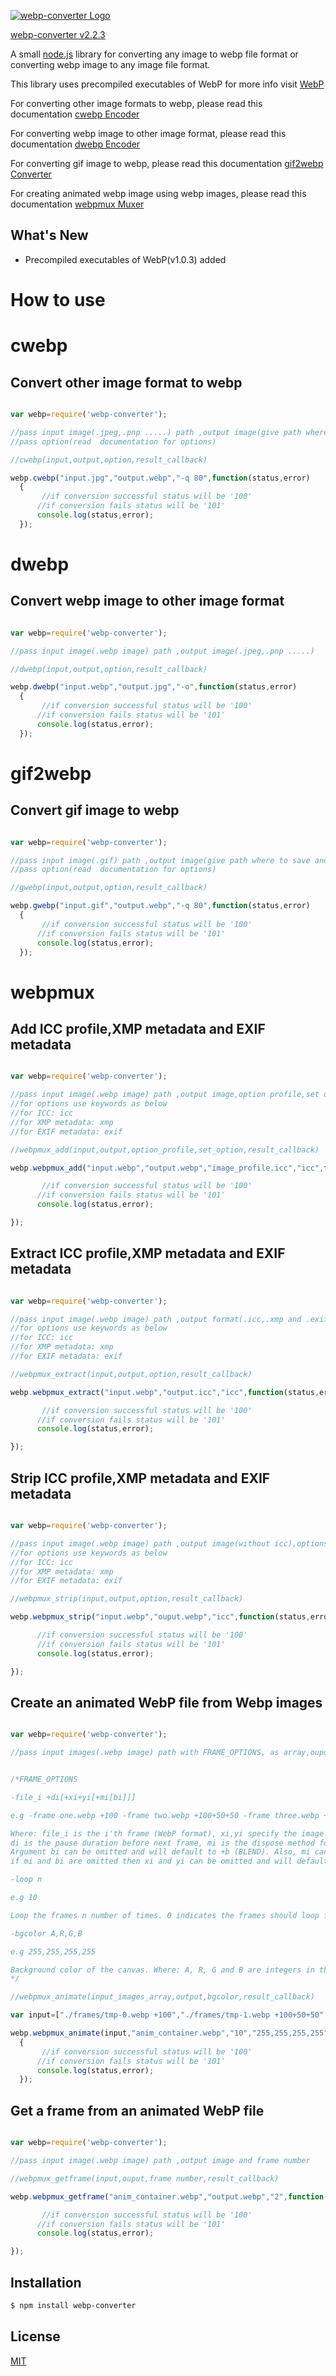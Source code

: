 [![webp-converter Logo](images/nlogo.gif)](https://www.npmjs.com/package/webp-converter)

[webp-converter v2.2.3](https://www.npmjs.com/package/webp-converter)

A small [node.js](http://nodejs.org) library for converting any image to webp file format or converting webp image to any image file format.


This library uses precompiled executables of WebP for more info visit [WebP](https://developers.google.com/speed/webp)

For converting other image formats to webp, please read this documentation  [cwebp Encoder](https://developers.google.com/speed/webp/docs/cwebp)

For converting webp image to other image format, please read this documentation  [dwebp Encoder](https://developers.google.com/speed/webp/docs/dwebp)

For converting gif image to webp, please read this documentation [gif2webp Converter](https://developers.google.com/speed/webp/docs/gif2webp)

For creating animated webp image using webp images, please read this documentation [webpmux Muxer](https://developers.google.com/speed/webp/docs/webpmux)


## What's New 
* Precompiled executables of WebP(v1.0.3) added


# How to use

# cwebp

## Convert other image format to webp

  ```js

var webp=require('webp-converter');

//pass input image(.jpeg,.pnp .....) path ,output image(give path where to save and image file name with .webp extension)
//pass option(read  documentation for options)

//cwebp(input,output,option,result_callback)

webp.cwebp("input.jpg","output.webp","-q 80",function(status,error)
	{
		 //if conversion successful status will be '100'
		//if conversion fails status will be '101'
		console.log(status,error);	
	});


```

# dwebp

## Convert webp image to other image format

  ```js

var webp=require('webp-converter');

//pass input image(.webp image) path ,output image(.jpeg,.pnp .....)

//dwebp(input,output,option,result_callback)

webp.dwebp("input.webp","output.jpg","-o",function(status,error)
	{
		 //if conversion successful status will be '100'
		//if conversion fails status will be '101'
		console.log(status,error);	
	});

```

# gif2webp

## Convert gif image to webp

  ```js

var webp=require('webp-converter');

//pass input image(.gif) path ,output image(give path where to save and image file name with .webp extension)
//pass option(read  documentation for options)

//gwebp(input,output,option,result_callback)

webp.gwebp("input.gif","output.webp","-q 80",function(status,error)
	{
		 //if conversion successful status will be '100'
		//if conversion fails status will be '101'
		console.log(status,error);	
	});


```

# webpmux

## Add ICC profile,XMP metadata and EXIF metadata

  ```js

var webp=require('webp-converter');

//pass input image(.webp image) path ,output image,option profile,set options(icc image profile,XMP metadata or EXIF metadata) and file.
//for options use keywords as below
//for ICC: icc
//for XMP metadata: xmp
//for EXIF metadata: exif

//webpmux_add(input,output,option_profile,set_option,result_callback)

webp.webpmux_add("input.webp","output.webp","image_profile.icc","icc",function(status,error){

		 //if conversion successful status will be '100'
		//if conversion fails status will be '101'
		console.log(status,error);	

});


```

## Extract ICC profile,XMP metadata and EXIF metadata

  ```js

var webp=require('webp-converter');

//pass input image(.webp image) path ,output format(.icc,.xmp and .exif),get options(icc image profile,XMP metadata or EXIF metadata) and file.
//for options use keywords as below
//for ICC: icc
//for XMP metadata: xmp
//for EXIF metadata: exif

//webpmux_extract(input,output,option,result_callback)

webp.webpmux_extract("input.webp","output.icc","icc",function(status,error){

		 //if conversion successful status will be '100'
		//if conversion fails status will be '101'
		console.log(status,error);	

});


```

## Strip ICC profile,XMP metadata and EXIF metadata

  ```js

var webp=require('webp-converter');

//pass input image(.webp image) path ,output image(without icc),options(icc image profile,XMP metadata or EXIF metadata) and file.
//for options use keywords as below
//for ICC: icc
//for XMP metadata: xmp
//for EXIF metadata: exif

//webpmux_strip(input,output,option,result_callback)

webp.webpmux_strip("input.webp","ouput.webp","icc",function(status,error){

		//if conversion successful status will be '100'
		//if conversion fails status will be '101'
		console.log(status,error);	

});


```

## Create an animated WebP file from Webp images

  ```js

var webp=require('webp-converter');

//pass input images(.webp image) path with FRAME_OPTIONS, as array,ouput image will be animated .webp image 


/*FRAME_OPTIONS

-file_i +di[+xi+yi[+mi[bi]]]

e.g -frame one.webp +100 -frame two.webp +100+50+50 -frame three.webp +100+50+50+1+b 

Where: file_i is the i'th frame (WebP format), xi,yi specify the image offset for this frame, 
di is the pause duration before next frame, mi is the dispose method for this frame (0 for NONE or 1 for BACKGROUND) and bi is the blending method for this frame (+b for BLEND or -b for NO_BLEND). 
Argument bi can be omitted and will default to +b (BLEND). Also, mi can be omitted if bi is omitted and will default to 0 (NONE). Finally, 
if mi and bi are omitted then xi and yi can be omitted and will default to +0+0.

-loop n

e.g 10

Loop the frames n number of times. 0 indicates the frames should loop forever. Valid range is 0 to 65535 [Default: 0 (infinite)].

-bgcolor A,R,G,B 

e.g 255,255,255,255

Background color of the canvas. Where: A, R, G and B are integers in the range 0 to 255 specifying the Alpha, Red, Green and Blue component values respectively [Default: 255,255,255,255].
*/

//webpmux_animate(input_images_array,output,bgcolor,result_callback)

var input=["./frames/tmp-0.webp +100","./frames/tmp-1.webp +100+50+50","./frames/tmp-2.webp +100+50+50+1+b"];

webp.webpmux_animate(input,"anim_container.webp","10","255,255,255,255",function(status,error)
	{
		 //if conversion successful status will be '100'
		//if conversion fails status will be '101'
		console.log(status,error);	
	});


```

## Get a frame from an animated WebP file

  ```js

var webp=require('webp-converter');

//pass input image(.webp image) path ,output image and frame number

//webpmux_getframe(input,ouput,frame number,result_callback)

webp.webpmux_getframe("anim_container.webp","output.webp","2",function(status,error){

		 //if conversion successful status will be '100'
		//if conversion fails status will be '101'
		console.log(status,error);	

});


```

## Installation

```bash
$ npm install webp-converter
```

## License

  [MIT](LICENSE)
